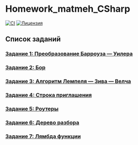 # Homework_matmeh_CSharp

[![CI](https://github.com/KirillBorisovich/Homework_matmeh_CSharp/actions/workflows/ci.yml/badge.svg)](https://github.com/KirillBorisovich/Homework_matmeh_CSharp/actions/workflows/ci.yml)
[![Лицензия](https://img.shields.io/badge/license-MIT-blue.svg)](LICENSE)

## Список заданий

### [Задание 1: Преобразование Барроуза — Уилера](https://github.com/KirillBorisovich/Homework_matmeh_CSharp/tree/Burrows-Wheeler)

### [Задание 2: Бор](https://github.com/KirillBorisovich/Homework_matmeh_CSharp/tree/Bor)

### [Задание 3: Алгоритм Лемпеля — Зива — Велча](https://github.com/KirillBorisovich/Homework_matmeh_CSharp/tree/LZW)

### [Задание 4: Строка приглашения](https://github.com/KirillBorisovich/Homework_matmeh_CSharp/tree/InvitationLine)

### [Задание 5: Роутеры](https://github.com/KirillBorisovich/Homework_matmeh_CSharp/tree/Routers)

### [Задание 6: Дерево разбора](https://github.com/KirillBorisovich/Homework_matmeh_C/tree/parseTree/homework_20_11_24/parseTree)

### [Задание 7: Лямбда функции](https://github.com/KirillBorisovich/Homework_matmeh_CSharp/tree/LambdaFunctions/homework_11_04_25/MapFilterFold)
